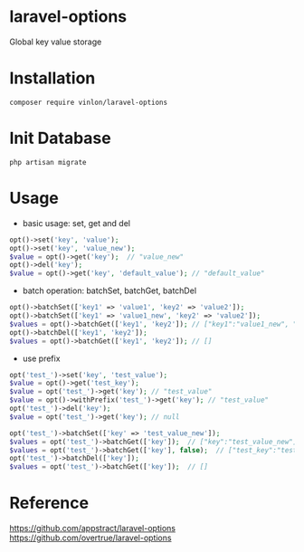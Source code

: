 # laravel-options

Global key value storage


# Installation

```shell
composer require vinlon/laravel-options
```


# Init Database

```shell
php artisan migrate
```

# Usage

- basic usage: set, get and del

```php
opt()->set('key', 'value');
opt()->set('key', 'value_new');
$value = opt()->get('key');  // "value_new"
opt()->del('key');
$value = opt()->get('key', 'default_value'); // "default_value"
```

- batch operation: batchSet, batchGet, batchDel

```php
opt()->batchSet(['key1' => 'value1', 'key2' => 'value2']);
opt()->batchSet(['key1' => 'value1_new', 'key2' => 'value2']);
$values = opt()->batchGet(['key1', 'key2']); // ["key1":"value1_new", "key2":"value2"]
opt()->batchDel(['key1', 'key2']);
$values = opt()->batchGet(['key1', 'key2']); // []
```

- use prefix

```php
opt('test_')->set('key', 'test_value');
$value = opt()->get('test_key');
$value = opt('test_')->get('key'); // "test_value"
$value = opt()->withPrefix('test_')->get('key'); // "test_value"
opt('test_')->del('key');
$value = opt('test_')->get('key'); // null

opt('test_')->batchSet(['key' => 'test_value_new']);
$values = opt('test_')->batchGet(['key']);  // ["key":"test_value_new"]
$values = opt('test_')->batchGet(['key'], false);  // ["test_key":"test_value_new"]
opt('test_')->batchDel(['key']);
$values = opt('test_')->batchGet(['key']);  // []
```

# Reference

https://github.com/appstract/laravel-options  
https://github.com/overtrue/laravel-options  

